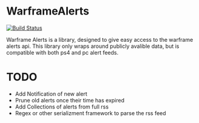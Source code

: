 WarframeAlerts
=======
[![Build Status](https://travis-ci.org/sirlag/WarframeAlerts.svg?branch=master)](https://travis-ci.org/sirlag/WarframeAlerts)


Warframe Alerts is a library, designed to give easy access to the warframe alerts api. This library only wraps around publicly avalible data, but is compatible with both ps4 and pc alert feeds.


TODO
=======
- Add Notification of new alert
- Prune old alerts once their time has expired
- Add Collections of alerts from full rss
- Regex or other serializment framework to parse the rss feed
